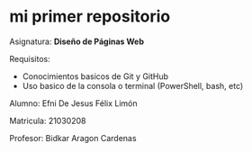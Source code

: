 # mi primer repositorio

Asignatura: **Diseño de Páginas Web**


Requisitos:
- Conocimientos basicos de Git y GitHub
- Uso basico de la consola o terminal (PowerShell, bash, etc)

Alumno: Efni De Jesus Félix Limón

Matricula: 21030208

Profesor: Bidkar Aragon Cardenas